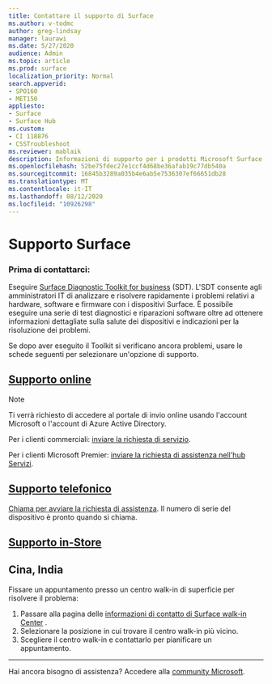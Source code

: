 ```yaml
---
title: Contattare il supporto di Surface
ms.author: v-todmc
author: greg-lindsay
manager: laurawi
ms.date: 5/27/2020
audience: Admin
ms.topic: article
ms.prod: surface
localization_priority: Normal
search.appverid:
- SPO160
- MET150
appliesto:
- Surface
- Surface Hub
ms.custom:
- CI 118876
- CSSTroubleshoot
ms.reviewer: mablaik
description: Informazioni di supporto per i prodotti Microsoft Surface e Surface Hub.
ms.openlocfilehash: 52be75fdec27e1ccf4d68be36afab19c77db540a
ms.sourcegitcommit: 16845b3289a035b4e6ab5e7536307ef66651db28
ms.translationtype: MT
ms.contentlocale: it-IT
ms.lasthandoff: 08/12/2020
ms.locfileid: "10926298"
---
```

# Supporto Surface

### Prima di contattarci:  

Eseguire [Surface Diagnostic Toolkit for business](https://docs.microsoft.com/surface/surface-diagnostic-toolkit-business) (SDT). L'SDT consente agli amministratori IT di analizzare e risolvere rapidamente i problemi relativi a hardware, software e firmware con i dispositivi Surface. È possibile eseguire una serie di test diagnostici e riparazioni software oltre ad ottenere informazioni dettagliate sulla salute dei dispositivi e indicazioni per la risoluzione dei problemi. 

Se dopo aver eseguito il Toolkit si verificano ancora problemi, usare le schede seguenti per selezionare un'opzione di supporto.

## [Supporto online](#tab/online)

> [!NOTE]
> Ti verrà richiesto di accedere al portale di invio online usando l'account Microsoft o l'account di Azure Active Directory.  

Per i clienti commerciali: [inviare la richiesta di servizio](https://support.microsoft.com/supportforbusiness/productselection?sapid=d383b26c-f150-6220-8f1b-e8aa325d9727). 

Per i clienti Microsoft Premier: [inviare la richiesta di assistenza nell'hub Servizi](https://serviceshub.microsoft.com/support/contactsupport). 

 
## [Supporto telefonico](#tab/phone)

[Chiama per avviare la richiesta di assistenza](https://support.microsoft.com/help/4051701/global-customer-service-phone-numbers). Il numero di serie del dispositivo è pronto quando si chiama. 

## [Supporto in-Store](#tab/instore)

## Cina, India

Fissare un appuntamento presso un centro walk-in di superficie per risolvere il problema:

1. Passare alla pagina delle [informazioni di contatto di Surface walk-in Center](https://support.microsoft.com/help/4498593/find-surface-walk-in-center-contact-information) . 
2. Selezionare la posizione in cui trovare il centro walk-in più vicino.  
3. Scegliere il centro walk-in e contattarlo per pianificare un appuntamento.


---

Hai ancora bisogno di assistenza? Accedere alla [community Microsoft](https://answers.microsoft.com/).
